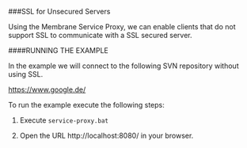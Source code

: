 ###SSL for Unsecured Servers

Using the Membrane Service Proxy, we can enable clients that do not support SSL to communicate with a SSL secured server.  


####RUNNING THE EXAMPLE

In the example we will connect to the following SVN repository without using SSL.
 
 
https://www.google.de/


To run the example execute the following steps:

1. Execute `service-proxy.bat`

2. Open the URL http://localhost:8080/ in your browser.
